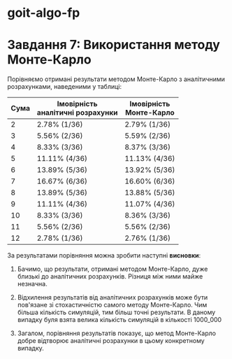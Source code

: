 # goit-algo-fp
# Завдання 7: Використання методу Монте-Карло


Порівняємо отримані результати методом Монте-Карло з аналітичними розрахунками, наведеними у таблиці:

| Сума | Імовірність <br> аналітичні розрахунки | Імовірність <br> Монте-Карло|
|------|-----------------------------------|------------------------|
| 2    | 2.78% (1/36)                      | 2.79% (1/36)           |
| 3    | 5.56% (2/36)                      | 5.59% (2/36)           |
| 4    | 8.33% (3/36)                      | 8.37% (3/36)           |
| 5    | 11.11% (4/36)                     | 11.13% (4/36)          |
| 6    | 13.89% (5/36)                     | 13.92% (5/36)          |
| 7    | 16.67% (6/36)                     | 16.60% (6/36)          |
| 8    | 13.89% (5/36)                     | 13.88% (5/36)          |
| 9    | 11.11% (4/36)                     | 11.07% (4/36)          |
| 10   | 8.33% (3/36)                      | 8.36% (3/36)           |
| 11   | 5.56% (2/36)                      | 5.56% (2/36)           |
| 12   | 2.78% (1/36)                      | 2.76% (1/36)           |

За результатами порівняння можна зробити наступні **висновки**:

1. Бачимо, що результати, отримані методом Монте-Карло, дуже близькі до аналітичних розрахунків. Різниця між ними майже незначна.

2. Відхилення результатів від аналітичних розрахунків може бути пов'язане зі стохастичністю самого методу Монте-Карло. Чим більша кількість симуляцій, тим більш точні результати. В даному випадку буля взята велика кількість симуляцій в кількості 1000_000

3. Загалом, порівняння результатів показує, що метод Монте-Карло добре відтворює аналітичні розрахунки в цьому конкретному випадку.
